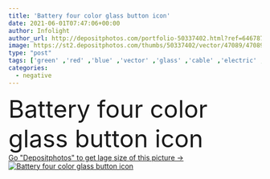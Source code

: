 ```yaml
---
title: 'Battery four color glass button icon'
date: 2021-06-01T07:47:06+00:00
author: Infolight
author_url: http://depositphotos.com/portfolio-50337402.html?ref=64678756
image: https://st2.depositphotos.com/thumbs/50337402/vector/47089/470899460/api_thumb_450.jpg?forcejpeg=true
type: "post"
tags: ['green' ,'red' ,'blue' ,'vector' ,'glass' ,'cable' ,'electric' ,'electricity' ,'power' ,'car' ,'purple' ,'icon' ,'industry' ,'button' ,'electronics' ,'poles' ,'gradient' ,'negative' ,'positive' ,'battery' ,'starter' ,'logo' ,'source' ,'eps' ,'premium' ,'ecology and environment' ,'construction and tools' ]
categories: 
  - negative
---
```

<div aling="center">
            <font size="60"> Battery four color glass button icon</font>   
</div>
<div>
    <a href='https://depositphotos.com/470899460/stock-illustration-battery-four-color-glass-button.html?ref=64678756' target=_blank > Go "Depositphotos" to get lage size of this picture ->
        <img href='https://depositphotos.com/470899460/stock-illustration-battery-four-color-glass-button.html?ref=64678756' src='https://st2.depositphotos.com/50337402/47089/v/950/depositphotos_470899460-stock-illustration-battery-four-color-glass-button.jpg?forcejpeg=true' alt='Battery four color glass button icon' >
    </a>
</div>
